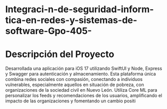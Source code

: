 # Integraci-n-de-seguridad-inform-tica-en-redes-y-sistemas-de-software-Gpo-405-

# Descripción del Proyecto
Desarrollada una aplicación para iOS 17 utilizando SwiftUI y Node, Express y Swagger para autenticación y almacenamiento. Esta plataforma única combina redes sociales con compasión, conectando a individuos vulnerables, especialmente aquellos en situación de pobreza, con organizaciones de la sociedad civil en Nuevo León. Utiliza Core ML para personalizar los feeds y recomendaciones de los usuarios, amplificando el impacto de las organizaciones y fomentando un cambio positi
